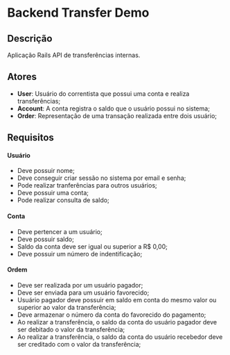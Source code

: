 # Backend Transfer Demo

## Descrição

Aplicação Rails API de transferências internas.

## Atores

- **User**: Usuário do correntista que possui uma conta e realiza transferências;  
- **Account**: A conta registra o saldo que o usuário possui no sistema;
- **Order**: Representação de uma transação realizada entre dois usuário;

## Requisitos

#### Usuário
 - Deve possuir nome;
 - Deve conseguir criar sessão no sistema por email e senha;
 - Pode realizar tranferências para outros usuários;
 - Deve possuir uma conta;
 - Pode realizar consulta de saldo;

#### Conta
 - Deve pertencer a um usuário;
 - Deve possuir saldo;
 - Saldo da conta deve ser igual ou superior a R$ 0,00;
 - Deve possuir um número de indentificação;

#### Ordem
 - Deve ser realizada por um usuário pagador;
 - Deve ser enviada para um usuário favorecido;
 - Usuário pagador deve possuir em saldo em conta do mesmo valor ou superior ao valor da transferência;
 - Deve armazenar o número da conta do favorecido do pagamento;
 - Ao realizar a transferência, o saldo da conta do usuário pagador deve ser debitado o valor da transferência;
 - Ao realizar a transferência, o saldo da conta do usuário recebedor deve ser creditado com o valor da transferência;
